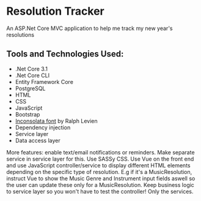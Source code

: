 # Resolution Tracker

An ASP.Net Core MVC application to help me track my new year's resolutions

## Tools and Technologies Used:
- .Net Core 3.1
- .Net Core CLI
- Entity Framework Core
- PostgreSQL
- HTML
- CSS
- JavaScript
- Bootstrap
- [Inconsolata font](https://fonts.google.com/specimen/Inconsolata) by Ralph Levien
- Dependency injection
- Service layer
- Data access layer

More features: enable text/email notifications or reminders. Make separate service in service layer for this. Use SASSy CSS. Use Vue on the front end and use JavaScript controller/service to display different HTML elements depending on the specific type of resolution. E.g if it's a MusicResolution, instruct Vue to show the Music Genre and Instrument input fields aswell so the user can update these only for a MusicResolution. Keep business logic to service layer so you won't have to test the controller! Only the services.
